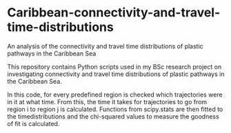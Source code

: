 # Caribbean-connectivity-and-travel-time-distributions
An analysis of the connectivity and travel time distributions of plastic pathways in the Caribbean Sea 

This repository contains Python scripts used in my BSc research project on investigating connectivity and travel time distributions of plastic pathways in the Caribbean Sea.

In this code, for every predefined region is checked which trajectories were in it at what time.
From this, the time it takes for trajectories to go from region i to region j is calculated.
Functions from scipy.stats are then fitted to the timedistributions and the chi-squared values to measure the goodness of fit is calculated.
